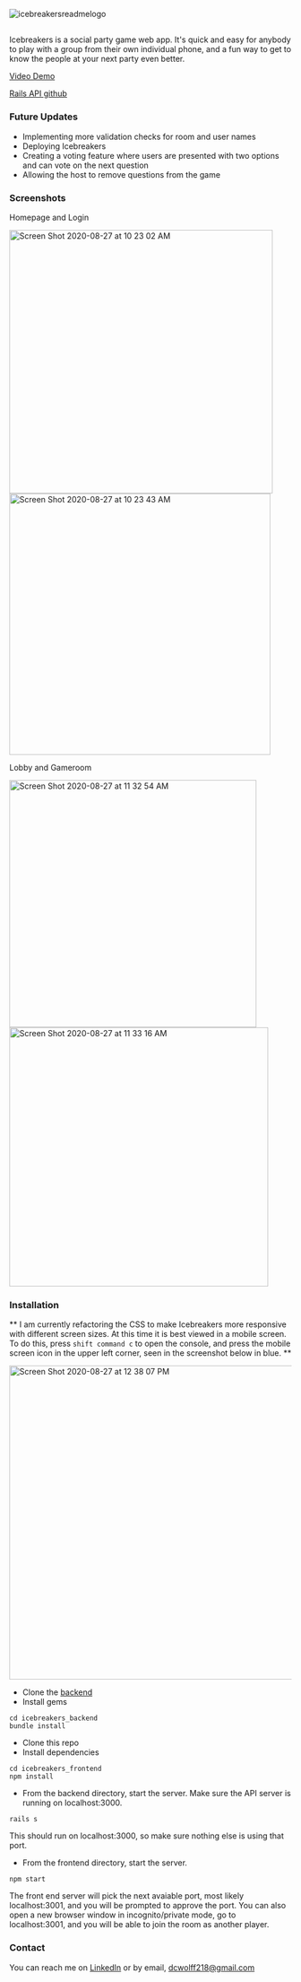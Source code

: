 ![icebreakersreadmelogo](https://user-images.githubusercontent.com/60520496/91582308-3d48fd00-e915-11ea-9c97-45a667b72a0c.png)

##

Icebreakers is a social party game web app. It's quick and easy for anybody to play with a group from their own individual phone, and a fun way to get to know the people at your next party even better.

[Video Demo](https://www.youtube.com/watch?v=qW0Sl7JjD7Y&t=1s)

[Rails API github](https://github.com/DavidWolff218/icebreakers_backend)

### Future Updates
- Implementing more validation checks for room and user names
- Deploying Icebreakers
- Creating a voting feature where users are presented with two options and can vote on the next question
- Allowing the host to remove questions from the game

### Screenshots
Homepage and Login

<img width="470" alt="Screen Shot 2020-08-27 at 10 23 02 AM" src="https://user-images.githubusercontent.com/60520496/91499698-8d797e00-e887-11ea-9ea6-685c832abd5b.png">

<img width="466" alt="Screen Shot 2020-08-27 at 10 23 43 AM" src="https://user-images.githubusercontent.com/60520496/91499742-a5e99880-e887-11ea-8e7c-3188fb72b45c.png">

Lobby and Gameroom

<img width="441" alt="Screen Shot 2020-08-27 at 11 32 54 AM" src="https://user-images.githubusercontent.com/60520496/91499796-bf8ae000-e887-11ea-86d4-7645e3279224.png">

<img width="462" alt="Screen Shot 2020-08-27 at 11 33 16 AM" src="https://user-images.githubusercontent.com/60520496/91499831-d03b5600-e887-11ea-858e-077d466be0de.png">

### Installation

** I am currently refactoring the CSS to make Icebreakers more responsive with different screen sizes. At this time it is best viewed in a mobile screen. To do this, press ``` shift command c ``` to open the console, and press the mobile screen icon in the upper left corner, seen in the screenshot below in blue. **

<img width="560" alt="Screen Shot 2020-08-27 at 12 38 07 PM" src="https://user-images.githubusercontent.com/60520496/91590398-f8c35e80-e920-11ea-8c88-81c5cbfa948a.png">


- Clone the [backend](https://github.com/DavidWolff218/icebreakers_backend)
- Install gems
```
cd icebreakers_backend
bundle install
```
- Clone this repo
- Install dependencies
```
cd icebreakers_frontend
npm install
```
- From the backend directory, start the  server. Make sure the API server is running on localhost:3000.
```
rails s
```
This should run on localhost:3000, so make sure nothing else is using that port.
- From the frontend directory, start the server.
```
npm start
```
The front end server will pick the next avaiable port, most likely localhost:3001, and you will be prompted to approve the port. You can also open a new browser window in incognito/private mode, go to localhost:3001, and you will be able to join the room as another player.

### Contact

You can reach me on [LinkedIn](https://www.linkedin.com/in/davidwolff218/) or by email, dcwolff218@gmail.com


